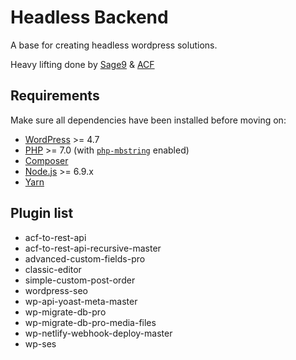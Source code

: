 # Headless Backend

A base for creating headless wordpress solutions. 

Heavy lifting done by [Sage9](https://github.com/roots/sage) & [ACF](https://github.com/AdvancedCustomFields/acf)

## Requirements

Make sure all dependencies have been installed before moving on:

* [WordPress](https://wordpress.org/) >= 4.7
* [PHP](https://secure.php.net/manual/en/install.php) >= 7.0 (with [`php-mbstring`](https://secure.php.net/manual/en/book.mbstring.php) enabled)
* [Composer](https://getcomposer.org/download/)
* [Node.js](http://nodejs.org/) >= 6.9.x
* [Yarn](https://yarnpkg.com/en/docs/install)

## Plugin list

* acf-to-rest-api
* acf-to-rest-api-recursive-master
* advanced-custom-fields-pro
* classic-editor
* simple-custom-post-order
* wordpress-seo
* wp-api-yoast-meta-master
* wp-migrate-db-pro
* wp-migrate-db-pro-media-files
* wp-netlify-webhook-deploy-master
* wp-ses
